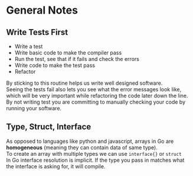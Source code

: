 # General Notes

## Write Tests First

- Write a test
- Write basic code to make the compiler pass
- Run the test, see that if it fails and check the errors
- Write code to make the test pass
- Refactor

By sticking to this routine helps us write well designed software.<br/>
Seeing the tests fail also lets you see what the error messages look like, which will be very important while refactoring the code later down the line. <br/>
By not writing test you are committing to manually checking your code by running your software.

## Type, Struct, Interface

As opposed to languages like python and javascript, arrays in Go are **homogeneous** (meaning they can contain data of same type).<br/>
To create an array with multiple types we can use ```interface{}``` or ```struct```<br/>
In Go interface resolution is implicit. If the type you pass in matches what the interface is asking for, it will compile.
